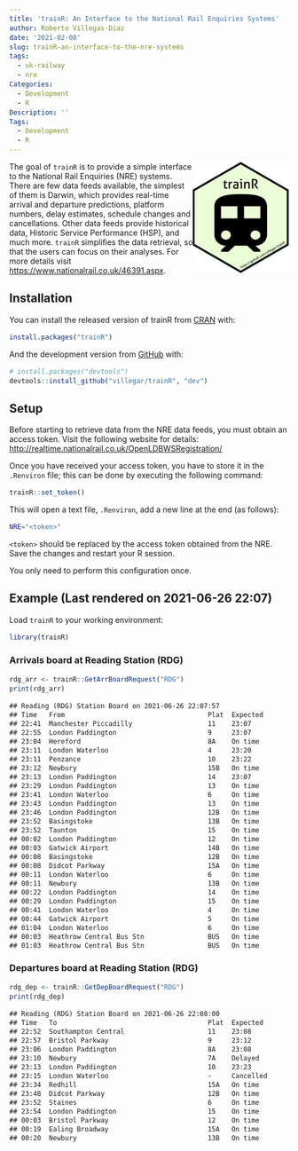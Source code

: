 ```yaml
---
title: 'trainR: An Interface to the National Rail Enquiries Systems'
author: Roberto Villegas-Diaz
date: '2021-02-08'
slug: trainR-an-interface-to-the-nre-systems
tags:
  - uk-railway
  - nre
Categories:
  - Development
  - R
Description: ''
Tags:
  - Development
  - R
---
```


<img src="https://raw.githubusercontent.com/villegar/trainR/main/inst/images/logo.png" alt="logo" align="right" height=200px/>

The goal of `trainR` is to provide a simple interface to the 
National Rail Enquiries (NRE) systems. There are few data feeds 
available, the simplest of them is Darwin, which provides real-time 
arrival and departure predictions, platform numbers, delay estimates, 
schedule changes and cancellations. Other data feeds provide historical 
data, Historic Service Performance (HSP), and much more. `trainR` 
simplifies the data retrieval, so that the users can focus on their 
analyses. For more details visit 
https://www.nationalrail.co.uk/46391.aspx.

## Installation

You can install the released version of trainR from [CRAN](https://CRAN.R-project.org) with:

``` r
install.packages("trainR")
```

And the development version from [GitHub](https://github.com/) with:

``` r
# install.packages("devtools")
devtools::install_github("villegar/trainR", "dev")
```

## Setup
Before starting to retrieve data from the NRE data feeds, you must obtain an access token. 
Visit the following website for details: http://realtime.nationalrail.co.uk/OpenLDBWSRegistration/

Once you have received your access token, you have to store it in the `.Renviron` file; this can be 
done by executing the following command:


```r
trainR::set_token()
```

This will open a text file, `.Renviron`, add a new line at the end (as follows):

```bash
NRE="<token>"
```

`<token>` should be replaced by the access token obtained from the NRE. Save the changes and restart 
your R session.

You only need to perform this configuration once.

## Example (Last rendered on 2021-06-26 22:07)

Load `trainR` to your working environment:

```r
library(trainR)
```

### Arrivals board at Reading Station (RDG)


```r
rdg_arr <- trainR::GetArrBoardRequest("RDG")
print(rdg_arr)
```

```
## Reading (RDG) Station Board on 2021-06-26 22:07:57
## Time   From                                    Plat  Expected
## 22:41  Manchester Piccadilly                   11    23:07
## 22:55  London Paddington                       9     23:07
## 23:04  Hereford                                8A    On time
## 23:11  London Waterloo                         4     23:20
## 23:11  Penzance                                10    23:22
## 23:12  Newbury                                 15B   On time
## 23:13  London Paddington                       14    23:07
## 23:29  London Paddington                       13    On time
## 23:41  London Waterloo                         6     On time
## 23:43  London Paddington                       13    On time
## 23:46  London Paddington                       12B   On time
## 23:52  Basingstoke                             13B   On time
## 23:52  Taunton                                 15    On time
## 00:02  London Paddington                       12    On time
## 00:03  Gatwick Airport                         14B   On time
## 00:08  Basingstoke                             12B   On time
## 00:08  Didcot Parkway                          15A   On time
## 00:11  London Waterloo                         6     On time
## 00:11  Newbury                                 13B   On time
## 00:22  London Paddington                       14    On time
## 00:29  London Paddington                       15    On time
## 00:41  London Waterloo                         4     On time
## 00:44  Gatwick Airport                         5     On time
## 01:04  London Waterloo                         6     On time
## 00:03  Heathrow Central Bus Stn                BUS   On time
## 01:03  Heathrow Central Bus Stn                BUS   On time
```

### Departures board at Reading Station (RDG)


```r
rdg_dep <- trainR::GetDepBoardRequest("RDG")
print(rdg_dep)
```

```
## Reading (RDG) Station Board on 2021-06-26 22:08:00
## Time   To                                      Plat  Expected
## 22:52  Southampton Central                     11    23:08
## 22:57  Bristol Parkway                         9     23:12
## 23:06  London Paddington                       8A    23:08
## 23:10  Newbury                                 7A    Delayed
## 23:13  London Paddington                       10    23:23
## 23:15  London Waterloo                         -     Cancelled
## 23:34  Redhill                                 15A   On time
## 23:48  Didcot Parkway                          12B   On time
## 23:52  Staines                                 6     On time
## 23:54  London Paddington                       15    On time
## 00:03  Bristol Parkway                         12    On time
## 00:19  Ealing Broadway                         15A   On time
## 00:20  Newbury                                 13B   On time
```
